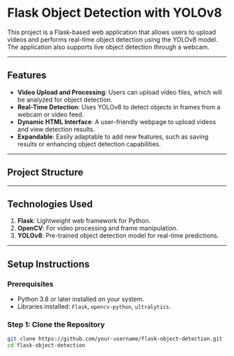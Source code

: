 # Flask Object Detection with YOLOv8

This project is a Flask-based web application that allows users to upload videos and performs real-time object detection using the YOLOv8 model. The application also supports live object detection through a webcam.

---

## **Features**
- **Video Upload and Processing**: Users can upload video files, which will be analyzed for object detection.
- **Real-Time Detection**: Uses YOLOv8 to detect objects in frames from a webcam or video feed.
- **Dynamic HTML Interface**: A user-friendly webpage to upload videos and view detection results.
- **Expandable**: Easily adaptable to add new features, such as saving results or enhancing object detection capabilities.

---

## **Project Structure**


---

## **Technologies Used**
1. **Flask**: Lightweight web framework for Python.
2. **OpenCV**: For video processing and frame manipulation.
3. **YOLOv8**: Pre-trained object detection model for real-time predictions.

---

## **Setup Instructions**
### **Prerequisites**
- Python 3.8 or later installed on your system.
- Libraries installed: `Flask`, `opencv-python`, `ultralytics`.

### **Step 1: Clone the Repository**
```bash
git clone https://github.com/your-username/flask-object-detection.git
cd flask-object-detection
